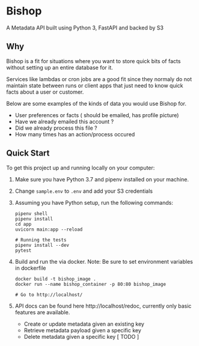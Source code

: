 # Bishop
A Metadata API built using Python 3, FastAPI and backed by S3

## Why
Bishop is a fit for situations where you want to store quick bits of facts without
setting up an entire database for it. 

Services like lambdas or cron jobs are a good fit since they normaly do not maintain state 
between runs or client apps that just need to know quick facts about a user or customer.

Below are some examples of the kinds of data you would use Bishop for.

   - User preferences or facts ( should be emailed, has profile picture)
   - Have we already emailed this account ?
   - Did we already process this file ?
   - How many times has an action/process occured

## Quick Start

To get this project up and running locally on your computer:
1. Make sure you have Python 3.7 and pipenv installed on your machine.

2. Change `sample.env` to `.env` and add your S3 credentials

3. Assuming you have Python setup, run the following commands:
   ```
   pipenv shell
   pipenv install
   cd app
   uvicorn main:app --reload

   # Running the tests
   pipenv install --dev
   pytest
   ```

4. Build and run the via docker.
   Note: Be sure to set environment variables in dockerfile
   ```
   docker build -t bishop_image .
   docker run --name bishop_container -p 80:80 bishop_image

   # Go to http://localhost/
   ```

5. API docs can be found here http://localhost/redoc, currently only basic features are available.
   - Create or update metadata given an existing key
   - Retrieve metadata payload given a specific key
   - Delete metadata given a specific key [ TODO ]
